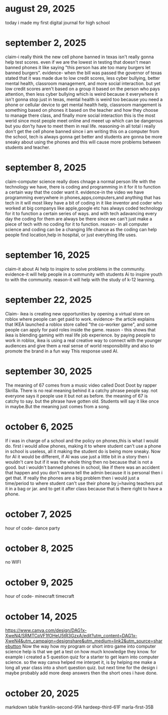 # august 29, 2025
today i made my first digital journal for high school

# september 2, 2025 
claim-i really think the new cell phone banned in texas isn't really gonna help test scores. even if we are the lowest in testing that doesn't mean banned phones it like saying "this person has ate too many burgers let banned burgers".
evidence- when the bill was passed the governor of texas stated that it was made due to low credit scores, less cyber bullying, better mental health, classroom management, and more social interaction. but yet low credit scores aren't based on a group it based on the person who pays attention, then less cyber bullying which is weird because it everywhere it isn't gonna stop just in texas, mental health is weird too because you need a phone or cellular device to get mental health help, classroom mangement is something based on phones it based on the teacher and how they choose to manage there class, and finally more social interaction this is the most werid since most people meet online and meeet up which can be dangerous but you don'ty have to meet them in real life.
reasoning-in all total i really don't get the cell phone banned since i am writing this on a computer from the school, tech is always gonna get better and students are gonna be more sneaky about using the phones and this will cause more problems between students and teacher.

# september 8, 2025
claim-computer science really does chnage a normal person life with the technology we have, there is coding and programming in it for it to function a certain way that the coder want it.
evidence-in the video we have programming everywhere in phones,apps,computers,and anything that has tech in it will most likey have a bit of coding in it like inventor and coder who worked at big companys like apple,google etc has always coded technology for it to function a certain series of ways. and with tech adavancing every day the coding for them are always be there since we can't just make a piece of tech with no coding for it to function.
reason- in all computer science and coding can be a changing life chance as the coding can help people find location,help in hospital, or just everything life uses.

# september 16, 2025
claim-it about Ai help to inspire to solve problems in the community.
evidence-it will help people in a community with students Ai to inspire youth to with the community.
reason-it will help with the study of k-12 learning.

# september 22, 2025
Claim- ikea is creating new opportunities by opening a virtual store on roblox where people can get paid to work.
evidence- the article explains that IKEA launched a roblox store called "the co-worker game", and some people can apply for paid roles inside the game.
reason - this shows that ikea is blending gaming with real life job experience. by paying people to work in roblox, ikea is using a real creative way to connect with the younger audiences and give them a real sense of world responsibility and also to promote the brand in a fun way
 This response used AI.

# september 30, 2025
The meaning of 67 comes from a music video called Doot Doot by rapper Skrilla. There is no real meaning behind it a catchy phrase people say. not everyone says it people use it but not as before. the meaning of 67 is catchy to say. but the phrase have gotten old. Students will say it like once in maybe.But the meaning just comes from a song.

# october 6, 2025
If i was in charge of a school and the policy on phones,this is what I would do. first i would allow phones, making it to where student can't use a phone in school is useless, all it making the student do is being more sneaky. Now for AI it would be different, if AI was use just a little bit in a story then i wouldn't care but if it was the whole thing then no because that is not a good. but i wouldn't banned phones in school, like if there was an accident that happen and you don't wanna tell the admin because it is personal then i get that. If really the phones are a big problem then i would just a time/period to where student can't use their phone by j=having teachers put it in a bag or jar. and to get it after class because that is there right to have a phone.

# october 7, 2025
hour of code- dance party

# october 8, 2025
no WIFI

# october 9, 2025
hour of code- minecraft timecraft

# october 14, 2025
https://www.canva.com/design/DAG1x-XweN4/SRMTCpVF1fOHeU5tR3GzxA/edit?utm_content=DAG1x-XweN4&utm_campaign=designshare&utm_medium=link2&utm_source=sharebutton
Now the way how my program or short intro game into computer science help is that we get a test on how much knowledge they know. for example i created a 5 question quiz for a starter to get learn into computer science. so the way canva helped me interpet it, is by helping me make a long all year class into a short question quiz. but next time for the design i maybe probably add more deep answers then the short ones i have done.

# october 20, 2025
markdown table
franklin-second-91A
hardeep-third-61F
marla-first-35B
